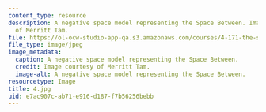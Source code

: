 ```yaml
---
content_type: resource
description: A negative space model representing the Space Between. Image courtesy
  of Merritt Tam.
file: https://ol-ocw-studio-app-qa.s3.amazonaws.com/courses/4-171-the-space-between-workshop-fall-2004/e7ac907cab71e916d187f7b56256bebb_4.jpg
file_type: image/jpeg
image_metadata:
  caption: A negative space model representing the Space Between.
  credit: Image courtesy of Merritt Tam.
  image-alt: A negative space model representing the Space Between.
resourcetype: Image
title: 4.jpg
uid: e7ac907c-ab71-e916-d187-f7b56256bebb
---
```

